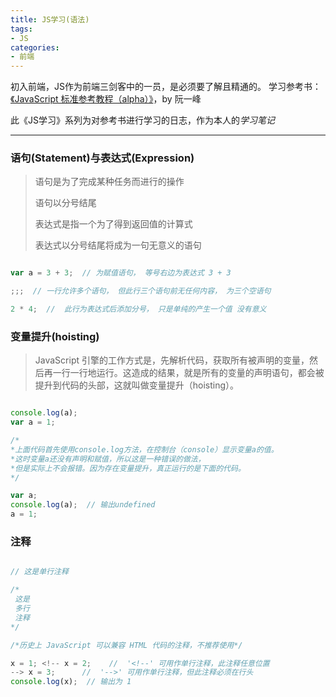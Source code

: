 ```yaml
---
title: JS学习(语法)
tags:
- JS
categories:
- 前端
---
```


初入前端，JS作为前端三剑客中的一员，是必须要了解且精通的。
学习参考书：[《JavaScript 标准参考教程（alpha）》](http://javascript.ruanyifeng.com/)，by 阮一峰

此《JS学习》系列为对参考书进行学习的日志，作为本人的*学习笔记*
<!--more-->

---

### 语句(Statement)与表达式(Expression)

> 语句是为了完成某种任务而进行的操作
>
> 语句以分号结尾
>
> 表达式是指一个为了得到返回值的计算式
>
> 表达式以分号结尾将成为一句无意义的语句

```javascript

var a = 3 + 3;  // 为赋值语句， 等号右边为表达式 3 + 3

;;;  // 一行允许多个语句， 但此行三个语句前无任何内容， 为三个空语句

2 * 4;  //  此行为表达式后添加分号， 只是单纯的产生一个值 没有意义

```

### 变量提升(hoisting)

>JavaScript 引擎的工作方式是，先解析代码，获取所有被声明的变量，然后再一行一行地运行。这造成的结果，就是所有的变量的声明语句，都会被提升到代码的头部，这就叫做变量提升（hoisting）。

```javascript

console.log(a);
var a = 1;

/*
*上面代码首先使用console.log方法，在控制台（console）显示变量a的值。
*这时变量a还没有声明和赋值，所以这是一种错误的做法，
*但是实际上不会报错。因为存在变量提升，真正运行的是下面的代码。
*/

var a;
console.log(a);  // 输出undefined
a = 1;

```

### 注释

```javascript

// 这是单行注释

/*
 这是
 多行
 注释
*/

/*历史上 JavaScript 可以兼容 HTML 代码的注释，不推荐使用*/

x = 1; <!-- x = 2;    //  '<!--' 可用作单行注释，此注释任意位置
--> x = 3;		//  '-->' 可用作单行注释，但此注释必须在行头
console.log(x);  // 输出为 1

```